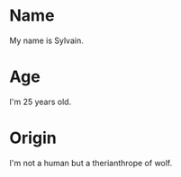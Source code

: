 # Name
My name is Sylvain.
# Age
I'm 25 years old.
# Origin
I'm not a human but a therianthrope of wolf.